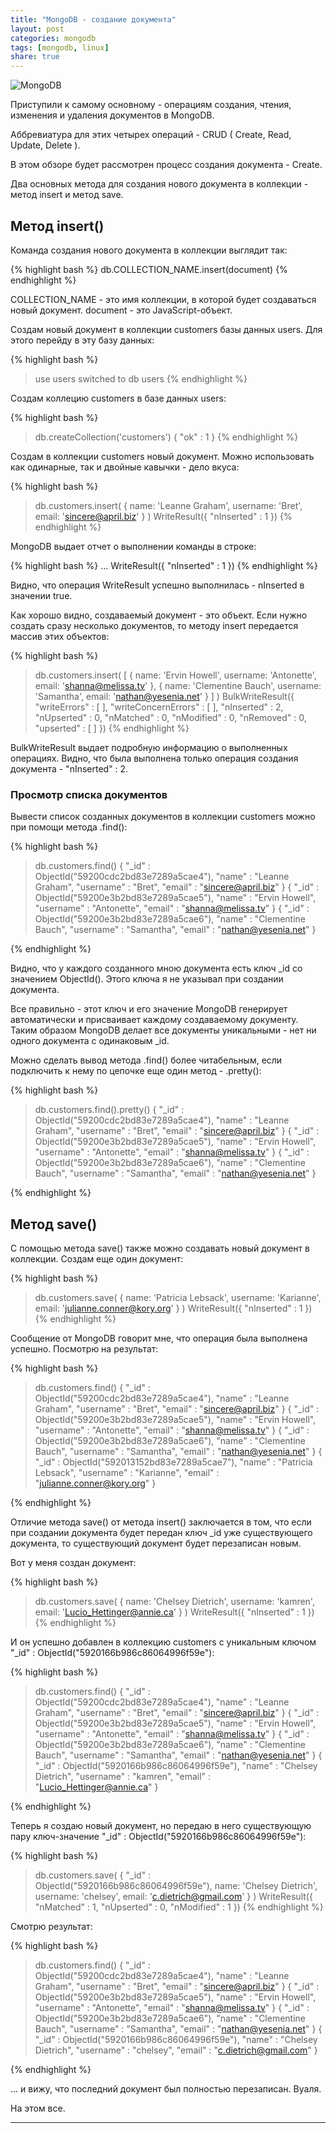 ```yaml
---
title: "MongoDB - создание документа"
layout: post
categories: mongodb
tags: [mongodb, linux]
share: true
---
```


![MongoDB]({{site.url}}/images/uploads/2017/05/mongodb-logo.jpg "MongoDB")

Приступили к самому основному - операциям создания, чтения, изменения и удаления документов в MongoDB.

Аббревиатура для этих четырех операций - CRUD ( Create, Read, Update, Delete ).

В этом обзоре будет рассмотрен процесс создания документа - Create.

Два основных метода для создания нового документа в коллекции - метод insert и метод save.

## Метод insert()

Команда создания нового документа в коллекции выглядит так:

{% highlight bash %}
db.COLLECTION_NAME.insert(document)
{% endhighlight %}

COLLECTION_NAME - это имя коллекции, в которой будет создаваться новый документ. document - это JavaScript-объект.

Создам новый документ в коллекции customers базы данных users. Для этого перейду в эту базу данных:

{% highlight bash %}
> use users
switched to db users
{% endhighlight %}

Создам коллецию customers в базе данных users:

{% highlight bash %}
> db.createCollection('customers')
{ "ok" : 1 }
{% endhighlight %}

Создам в коллекции customers новый документ. Можно использовать как одинарные, так и двойные кавычки - дело вкуса:

{% highlight bash %}
> db.customers.insert( { name: 'Leanne Graham', username: 'Bret', email: 'sincere@april.biz' } )
WriteResult({ "nInserted" : 1 })
{% endhighlight %}

MongoDB выдает отчет о выполнении команды в строке:

{% highlight bash %}
...
WriteResult({ "nInserted" : 1 })
{% endhighlight %}

Видно, что операция WriteResult успешно выполнилась - nInserted в значении true.

Как хорошо видно, создаваемый документ - это объект. Если нужно создать сразу несколько документов, то методу insert передается массив этих объектов:

{% highlight bash %}
> db.customers.insert( [ { name: 'Ervin Howell', username: 'Antonette', email: 'shanna@melissa.tv' }, { name: 'Clementine Bauch', username: 'Samantha', email: 'nathan@yesenia.net' } ] )
BulkWriteResult({
	"writeErrors" : [ ],
	"writeConcernErrors" : [ ],
	"nInserted" : 2,
	"nUpserted" : 0,
	"nMatched" : 0,
	"nModified" : 0,
	"nRemoved" : 0,
	"upserted" : [ ]
})
{% endhighlight %}

BulkWriteResult выдает подробную информацию о выполненных операциях. Видно, что была выполнена только операция создания документа - "nInserted" : 2.

### Просмотр списка документов

Вывести список созданных документов в коллекции customers можно при помощи метода .find():

{% highlight bash %}
> db.customers.find()
{ "_id" : ObjectId("59200cdc2bd83e7289a5cae4"), "name" : "Leanne Graham", "username" : "Bret", "email" : "sincere@april.biz" }
{ "_id" : ObjectId("59200e3b2bd83e7289a5cae5"), "name" : "Ervin Howell", "username" : "Antonette", "email" : "shanna@melissa.tv" }
{ "_id" : ObjectId("59200e3b2bd83e7289a5cae6"), "name" : "Clementine Bauch", "username" : "Samantha", "email" : "nathan@yesenia.net" }
>
{% endhighlight %}

Видно, что у каждого созданного мною документа есть ключ _id со значением ObjectId(). Этого ключа я не указывал при создании документа.

Все правильно - этот ключ и его значение MongoDB генерирует автоматически и присваивает каждому создаваемому документу. Таким образом MongoDB делает все документы уникальными - нет ни одного документа с одинаковым _id.

Можно сделать вывод метода .find() более читабельным, если подключить к нему по цепочке еще один метод - .pretty():

{% highlight bash %}
> db.customers.find().pretty()
{
	"_id" : ObjectId("59200cdc2bd83e7289a5cae4"),
	"name" : "Leanne Graham",
	"username" : "Bret",
	"email" : "sincere@april.biz"
}
{
	"_id" : ObjectId("59200e3b2bd83e7289a5cae5"),
	"name" : "Ervin Howell",
	"username" : "Antonette",
	"email" : "shanna@melissa.tv"
}
{
	"_id" : ObjectId("59200e3b2bd83e7289a5cae6"),
	"name" : "Clementine Bauch",
	"username" : "Samantha",
	"email" : "nathan@yesenia.net"
}
>
{% endhighlight %}

## Метод save()

С помощью метода save() также можно создавать новый документ в коллекции. Создам еще один документ:

{% highlight bash %}
> db.customers.save( { name: 'Patricia Lebsack', username: 'Karianne', email: 'julianne.conner@kory.org' } )
WriteResult({ "nInserted" : 1 })
{% endhighlight %}

Сообщение от MongoDB говорит мне, что операция была выполнена успешно. Посмотрю на результат:

{% highlight bash %}
> db.customers.find()
{ "_id" : ObjectId("59200cdc2bd83e7289a5cae4"), "name" : "Leanne Graham", "username" : "Bret", "email" : "sincere@april.biz" }
{ "_id" : ObjectId("59200e3b2bd83e7289a5cae5"), "name" : "Ervin Howell", "username" : "Antonette", "email" : "shanna@melissa.tv" }
{ "_id" : ObjectId("59200e3b2bd83e7289a5cae6"), "name" : "Clementine Bauch", "username" : "Samantha", "email" : "nathan@yesenia.net" }
{ "_id" : ObjectId("592013152bd83e7289a5cae7"), "name" : "Patricia Lebsack", "username" : "Karianne", "email" : "julianne.conner@kory.org" }
>
{% endhighlight %}

Отличие метода save() от метода insert() заключается в том, что если при создании документа будет передан ключ _id уже существующего документа, то существующий документ будет перезаписан новым.

Вот у меня создан документ:

{% highlight bash %}
> db.customers.save( { name: 'Chelsey Dietrich', username: 'kamren', email: 'Lucio_Hettinger@annie.ca' } )
WriteResult({ "nInserted" : 1 })
{% endhighlight %}

И он успешно добавлен в коллекцию customers с уникальным ключом "_id" : ObjectId("5920166b986c86064996f59e"):

{% highlight bash %}
> db.customers.find()
{ "_id" : ObjectId("59200cdc2bd83e7289a5cae4"), "name" : "Leanne Graham", "username" : "Bret", "email" : "sincere@april.biz" }
{ "_id" : ObjectId("59200e3b2bd83e7289a5cae5"), "name" : "Ervin Howell", "username" : "Antonette", "email" : "shanna@melissa.tv" }
{ "_id" : ObjectId("59200e3b2bd83e7289a5cae6"), "name" : "Clementine Bauch", "username" : "Samantha", "email" : "nathan@yesenia.net" }
{ "_id" : ObjectId("5920166b986c86064996f59e"), "name" : "Chelsey Dietrich", "username" : "kamren", "email" : "Lucio_Hettinger@annie.ca" }
> 
{% endhighlight %}

Теперь я создаю новый документ, но передаю в него существующую пару ключ-значение "_id" : ObjectId("5920166b986c86064996f59e"):

{% highlight bash %}
> db.customers.save( { "_id" : ObjectId("5920166b986c86064996f59e"), name: 'Chelsey Dietrich', username: 'chelsey', email: 'c.dietrich@gmail.com' } )
WriteResult({ "nMatched" : 1, "nUpserted" : 0, "nModified" : 1 })
{% endhighlight %}

Смотрю результат:

{% highlight bash %}
> db.customers.find()
{ "_id" : ObjectId("59200cdc2bd83e7289a5cae4"), "name" : "Leanne Graham", "username" : "Bret", "email" : "sincere@april.biz" }
{ "_id" : ObjectId("59200e3b2bd83e7289a5cae5"), "name" : "Ervin Howell", "username" : "Antonette", "email" : "shanna@melissa.tv" }
{ "_id" : ObjectId("59200e3b2bd83e7289a5cae6"), "name" : "Clementine Bauch", "username" : "Samantha", "email" : "nathan@yesenia.net" }
{ "_id" : ObjectId("5920166b986c86064996f59e"), "name" : "Chelsey Dietrich", "username" : "chelsey", "email" : "c.dietrich@gmail.com" }
>
{% endhighlight %}

... и вижу, что последний документ был полностью перезаписан. Вуаля.

На этом все.

***
